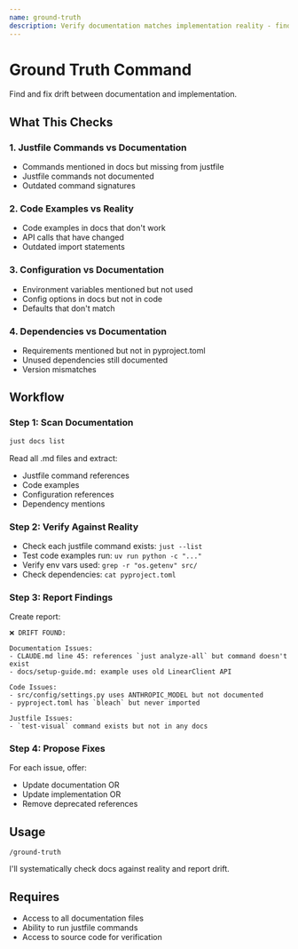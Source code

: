```yaml
---
name: ground-truth
description: Verify documentation matches implementation reality - find drift between docs and code
---
```


# Ground Truth Command

Find and fix drift between documentation and implementation.

## What This Checks

### 1. Justfile Commands vs Documentation

- Commands mentioned in docs but missing from justfile
- Justfile commands not documented
- Outdated command signatures

### 2. Code Examples vs Reality

- Code examples in docs that don't work
- API calls that have changed
- Outdated import statements

### 3. Configuration vs Documentation

- Environment variables mentioned but not used
- Config options in docs but not in code
- Defaults that don't match

### 4. Dependencies vs Documentation

- Requirements mentioned but not in pyproject.toml
- Unused dependencies still documented
- Version mismatches

## Workflow

### Step 1: Scan Documentation

```bash
just docs list
```

Read all .md files and extract:
- Justfile command references
- Code examples
- Configuration references
- Dependency mentions

### Step 2: Verify Against Reality

- Check each justfile command exists: `just --list`
- Test code examples run: `uv run python -c "..."`
- Verify env vars used: `grep -r "os.getenv" src/`
- Check dependencies: `cat pyproject.toml`

### Step 3: Report Findings

Create report:

```
❌ DRIFT FOUND:

Documentation Issues:
- CLAUDE.md line 45: references `just analyze-all` but command doesn't exist
- docs/setup-guide.md: example uses old LinearClient API

Code Issues:
- src/config/settings.py uses ANTHROPIC_MODEL but not documented
- pyproject.toml has `bleach` but never imported

Justfile Issues:
- `test-visual` command exists but not in any docs
```

### Step 4: Propose Fixes

For each issue, offer:
- Update documentation OR
- Update implementation OR
- Remove deprecated references

## Usage

```
/ground-truth
```

I'll systematically check docs against reality and report drift.

## Requires

- Access to all documentation files
- Ability to run justfile commands
- Access to source code for verification
